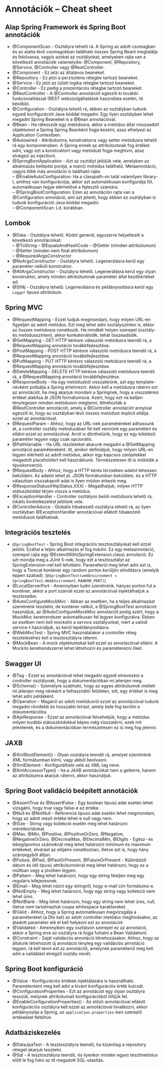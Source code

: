 # Annotációk – Cheat sheet  
## Alap Spring Framework és Spring Boot annotációk  
* @ComponentScan - Osztályra tehető rá. A Spring az adott csomagban és az alatta lévő  csomagokban található összes Spring Beant megtalálja és felolvassa, vagyis azokat az  osztályokat, amelyeken rajta van a következő annotációk valamelyike: @Component,  @Repository, @Service, @Controller vagy @RestController.  
* @Component - Ez jelzi az általános beaneket.  
* @Repository - Ez jelzi a perzisztens rétegbe tartozó beaneket.  
* @Service - Ez jelzi az üzleti logika rétegbe tartozó beaneket.  
* @Controller - Ez pedig a prezentációs rétegbe tartozó beaneket.  
* @RestController - A @Controller annotációt egészíti ki további funkcionalitással  (REST webszolgáltatások használata esetén, ld. később).  
* @Configuration - Osztályra tehető rá, ebben az osztályban tudunk egyedi  konfigurációt Java kóddal megadni. Egy ilyen osztályban lehet megadni Spring  Beaneket is a @Bean annotációval.  
* @Bean - Ha rátesszük egy metódusra, akkor a metódus által visszaadott objektumot a  Spring Spring Beanként fogja kezelni, azaz elhelyezi az Application Contextben.  
* @Autowired - Attribútumra, konstruktorra vagy setter metódusra tehető rá egy  komponensben. A Spring ennek az attribútumnak fog értéket adni, vagy ezt a  konstruktort vagy metódust fogja meghívni, azaz elvégezi az injectiont.  
* @SpringBootApplication - Azt az osztályt jelöljük vele, amelyben az alkalmazás  belépési pontja, a main() metódus található. Metaannotáció, vagyis több más annotáció  is található rajta:  
  – @EnableAutoConfiguration: Ha a classpath-on talál valamilyen library-t,  amihez van konfigurációja, akkor azt automatikusan konfigurálja föl, automatikusan tegye elérhetővé a fejlesztő számára.  
  – @SpringBootConfiguration: Ezen az annotáción rajta van a @Configuration annotáció, ami azt jelenti, hogy ebben az osztályban is tudunk konfigurációt Java  kóddal megadni.  
  – @ComponentScan: Ld. korábban.  
## Lombok  
* @Data - Osztályra tehető. Kódot generál, egyszerre helyettesíti a következő  annotációkat:  
– @ToString
– @EqualsAndHashCode 
– @Getter (minden attribútumon)  
– @Setter (minden nem final attribútumon)  
– @RequiredArgsConstructor 
* @NoArgsConstructor - Osztályra tehető. Legenerálásra kerül egy paraméter nélküli  konstruktor.  
* @AllArgsConstructor - Osztályra tehető. Legenerálásra kerül egy olyan konstruktor,  amely minden attribútumnak paraméter által kezdőértéket ad.  
* @Slf4j - Osztályra tehető. Legenerálásra és példányosításra kerül egy `Logger` típusú  attribútum.  
## Spring MVC  
* @RequestMapping - Ezzel tudjuk megmondani, hogy milyen URL-en figyeljen az adott  metódus. Ezt meg lehet adni osztályszinten is, ekkor az összes metódusra vonatkozik.  Ha mindkét helyen szerepel (osztály- és metódusszinten), akkor konkatenálódik, tehát  összeadódik.  
* @GetMapping - GET HTTP kérésre válaszoló metódusra teendő rá, a @RequestMapping annotáció továbbfejlesztése.  
* @PostMapping - POST HTTP kérésre válaszoló metódusra teendő rá, a @RequestMapping annotáció továbbfejlesztése.  
* @PutMapping - PUT HTTP kérésre válaszoló metódusra teendő rá, a @RequestMapping annotáció továbbfejlesztése.  
* @DeleteMapping - DELETE HTTP kérésre válaszoló metódusra teendő rá, a  @RequestMapping annotáció továbbfejlesztése.  
* @ResponseBody - Ha egy metódusból visszatérünk, azt egy template-névként próbálja a  Spring értelmezni. Akkor kell a metódusra rátenni ezt az annotációt, ha meg akarjuk  mondani a Springnek, hogy a visszatérési értéket alakítsa át JSON formátumúvá. Azért,  hogy ezt ne kelljen ténylegesen minden metóduson megtenni, létrehozták a  @RestController annotációt, amely a @Controller annotációt annyival egészíti ki,  hogy az osztályban lévő összes metódust implicit ellátja ezzel az annotációval.  
* @RequestParam - Ahhoz, hogy az URL-nek paramétereket adhassunk át, a controller  osztály metódusában fel kell vennünk egy paramétert és ellátni ezzel az annotációval.  Arról is dönthetünk, hogy ez egy kötelező paraméter legyen vagy csak opcionális.  
* @PathVariable - Ha URL részleteket akarunk megadni a @GetMapping annotáció  paramétereként. Itt, amikor definiáljuk, hogy milyen URL-en legyen elérhető az adott  metódus, akkor egy kapcsos zárójelekkel megadott placeholdert kell használnunk.  Természetesen itt is működik a típuskonverzió.  
* @RequestBody - Ahhoz, hogy a HTTP kérés törzsében adatot lehessen beküldeni. Az  adatot lehet pl. JSON formátumban beküldeni, és a HTTP válaszban visszakapott adat is  ilyen módon érkezik meg.  
* @ResponseStatus(HttpStatus.XXX) - Megadhatjuk, milyen HTTP státuszkóddal térjen  vissza a metódus.
* @ExceptionHandler - Controller osztályon belüli metódusra tehető rá, lokális  kivételkezelést jelölünk vele.  
* @ControllerAdvice - Globális hibakezelő osztályra tehető rá, az ilyen osztályban  @ExceptionHandler annotációval ellátott hibakezelő metódusok találhatóak.  
## Integrációs tesztelés  
* `@SpringBootTest` - Spring Boot integrációs tesztosztályokat kell ezzel jelölni. Ezáltal a  teljes alkalmazás el fog indulni. Ez egy metaannotáció, szerepel rajta egy  @ExtendWith(SpringExtension.class) annotáció. Ez azt mondja meg a JUnit 5-nek,  hogy ezt a tesztosztályt az SpringExtension-nel kell lefuttatni. Paraméterül meg lehet  adni azt is, hogy a Tomcat konténer egy random porton kerüljön elindításra (amelyik  éppen szabad). (`@SpringBootTest(webEnvironment = SpringBootTest.WebEnvironment.RANDOM_PORT)`)  
* @LocalServerPort - Amennyiben tudni szeretnénk, hányas porton fut a konténer,  akkor a port számát ezzel az annotációval injektálhatjuk a tesztesetbe.  
* @AutoConfigureMockMvc - Abban az esetben, ha a teljes alkalmazást szeretnénk  tesztelni, de konténer nélkül, a @SpringBootTest annotációt használjuk, az  @AutoConfigureMockMvc annotációt pedig azért, hogy a MockMvc keretrendszer  automatikusan fel legyen konfigurálva. Ebben az esetben nem kell mockolni a service  osztályunkat, mert a valódi service-t használjuk, az kerül lepéldányosításra.  
* @WebMvcTest - Spring MVC használatakor a controller réteg teszteléséhez kell a  tesztosztályra rátenni.  
* @MockBean - A mock objektumokat kell ezzel az annotációval ellátni. A Mockito  keretrendszerrel lehet létrehozni és paraméterezni őket.  
## Swagger UI  
* @Tag - Ezzel az annotációval lehet megadni egyedi elnevezést a controller osztálynak,  hogy a dokumentációban mi jelenjen meg.  
* @Schema() - Személyre szabható, hogy az egyes attribútumok mellett mi jelenjen meg  névként a felhasználói felületen, sőt, egy értéket is meg lehet adni példaként.  
* @Operation - Magáról az adott metódusról ezzel az annotációval tudunk megadni  rövidebb és hosszabb leírást, amely bele fog kerülni a dokumentációba.  
* @ApiResponse - Ezzel az annotációval felvehetjük, hogy a metódus milyen további  státuszkódokkal képes még visszatérni, ezek mit jelentenek, és a dokumentációban  természetesen ez is meg fog jelenni.  
## JAXB  
* @XmlRootElement() - Olyan osztályra teendő rá, amelyet szeretnénk XML  formátumban kiírni, vagy abból beolvasni.  
* @XmlElement - Konfigurálható vele az XML tag neve.  
* @XmlAccessorType() - ha a JAXB annotációkat nem a getterre, hanem az attribútumra  akarjuk rátenni, akkor használjuk. 
## Spring Boot validáció beépített annotációk  
* @AssertTrue és @AssertFalse - Egy boolean típusú adat esetén lehet vizsgálni, hogy  true vagy false-e az értéke.  
* @Null és @NotNull - Referencia típusú adat esetén lehet megmondani, hogy az adott  mező értéke lehet-e null vagy nem.  
* @Size - String vagy kollekció esetén meg lehet határozni méretkorlátokat.  
* @Max, @Min, @Positive, @PositiveOrZero, @Negative, @NegativeOrZero, @DecimalMax,  @DecimalMin, @Digits - Egész- és lebegőpontos számoknál meg lehet határozni  minimum és maximum értékeket, elvárást az előjelre vonatkozóan, illetve azt is, hogy  hány számjegyből álljon.  
* @Future, @Past, @PastOrPresent, @FutureOrPresent - Különböző dátum és idő típusú  attribútumoknál meg lehet határozni, hogy az a múltban vagy a jövőben legyen.  
* @Pattern - Meg lehet határozni, hogy egy string feleljen meg egy reguláris kifejezésnek.  
* @Email - Meg lehet nézni egy stringről, hogy e-mail cím formátumú-e.  
* @NotEmpty - Meg lehet határozni, hogy egy string vagy kollekció nem lehet üres.  
* @NotBlank - Meg lehet határozni, hogy egy string nem lehet üres, null, illetve nem  tartalmazhat csupa whitespace karaktereket.  
* @Valid - Ahhoz, hogy a Spring automatikusan megvizsgálja a paramétereket (a Dto kat) az adott controller metódus meghívásakor, az átadott paraméter elé el kell  helyezni ezt az annotációt.  
* @Validated - Amennyiben egy osztályon szerepel ez az annotáció, akkor a Spring erre  az osztályra rá fogja futtatni a Bean Validationt.  
* @Constraint - Saját validációs annotáció létrehozásakor. Ahhoz, hogy az általunk  létrehozott új annotáció tényleg egy validációs annotáció legyen, rá kell tenni ezt az  annotációt, amelynek paraméterül meg kell adni a validálást elvégző osztály nevét.  
## Spring Boot konfiguráció  
* @Value - Konfigurációs értékek injektálására is használható. Paraméterként meg kell  adni a kívánt konfigurációs érték kulcsát.  
* @ConfigurationProperties - Ezt az annotációt egy olyan osztályra tesszük, melynek  attribútumait konfigurációból töltjük fel.  
* @EnableConfigurationProperties() - Az előző annotációval ellátott konfigurációs  osztályra kell ezzel az annotációval hivatkozni, ekkor példányosítja a Spring, az  `application.properties`-ben szereplő értékekkel feltöltve. 
## Adatbáziskezelés  
* @DataJpaTest - A tesztosztályra teendő, ha kizárólag a repository réteget akarjuk  tesztelni.  
* @Sql - A tesztosztályra teendő, és ilyenkor minden egyes tesztmetódus előtt le fog futni  az itt megadott SQL-utasítás. 